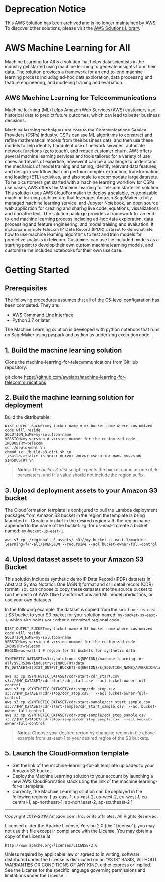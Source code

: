 # Deprecation Notice

This AWS Solution has been archived and is no longer maintained by AWS. To discover other solutions, please visit the [AWS Solutions Library](https://aws.amazon.com/solutions/).

# AWS Machine Learning for All

Machine Learning for All is a solution that helps data scientists in the industry get started using machine learning to generate insights from their data. The solution provides a framework for an end-to-end machine learning process including ad-hoc data exploration, data processing and feature engineering, and modeling training and evaluation.

## AWS Machine Learning for Telecommunications
Machine learning (ML) helps Amazon Web Services (AWS) customers use historical data to predict future outcomes, which can lead to better business decisions. 

Machine learning techniques are core to the Communications Service Providers (CSPs) industry. CSPs can use ML algorithms to construct and refine mathematical models from their business data, and then use these models to help identify fraudulent use of network services, automate network functions (zero touch), and reduce customer churn. 
AWS offers several machine learning services and tools tailored for a variety of use cases and levels of expertise, however it can be a challenge to understand the mechanics of model training and tuning, identify relevant data features, and design a workflow that can perform complex extraction, transformation, and loading (ETL) activities, and also scale to accommodate large datasets. 
To help customers get started with a machine learning workflow for CSPs use cases, AWS offers the Machine Learning for telecom starter kit solution. This solution uses AWS CloudFormation to deploy a scalable, customizable machine learning architecture that leverages Amazon SageMaker, a fully managed machine learning service, and Jupyter Notebook, an open source web application for creating and sharing live code, equations, visualizations and narrative text. 
The solution package provides a framework for an end-to-end machine learning process including ad-hoc data exploration, data processing and feature engineering, and model training and evaluation. It includes a sample telecom IP Data Record (IPDR) dataset to demonstrate how to use machine learning algorithms to test and train models for predictive analysis in telecom. Customers can use the included models as a starting point to develop their own custom machine learning models, and customize the included notebooks for their own use case.  

# Getting Started
## Prerequisites
The following procedures assumes that all of the OS-level configuration has been completed. They are:

* [AWS Command Line Interface](https://aws.amazon.com/cli/)
* Python 3.7 or later

The Machine Learning solution is developed with python notebook that runs on SageMaker using pyspark and python as underlying execution code.

## 1. Build the machine learning solution

Clone the machine-learning-for-telecommunications from GitHub repository:

git clone https://github.com/awslabs/machine-learning-for-telecommunications

## 2. Build the machine learning solution for deployment
Build the distributable:
```
DIST_OUTPUT_BUCKET=my-bucket-name # S3 bucket name where customized code will reside
SOLUTION_NAME=my-solution-name
VERSION=my-version # version number for the customized code
INSDUSTRY=telecom
cd ./deployment \n
chmod +x ./build-s3-dist.sh \n
./build-s3-dist.sh $DIST_OUTPUT_BUCKET $SOLUTION_NAME $VERSION $INSDUSTRY \n
```

> **Notes**: The _build-s3-dist_ script expects the bucket name as one of its parameters, and this value should not include the region suffix.

## 3. Upload deployment assets to your Amazon S3 bucket

The CloudFormation template is configured to pull the Lambda deployment packages from Amazon S3 bucket in the region the template is being launched in. Create a bucket in the desired region with the region name appended to the name of the bucket. eg: for us-east-1 create a bucket named: ```my-bucket-us-east-1```.
```
aws s3 cp ./regional-s3-assets/ s3://my-bucket-us-east-1/machine-learning-for-all/$VERSION --recursive --acl bucket-owner-full-control
```

## 4. Upload dataset assets to your Amazon S3 Bucket

This solution includes synthetic demo IP Data Record (IPDR) datasets in Abstract Syntax Notation One (ASN.1) format and call detail record (CDR) format. You can choose to copy these datasets into the source bucket to run the demo of AWS Glue transformations and ML model predictions, or use your own datasets.

In the following example, the dataset is copied from the ```solutions-us-east-1``` S3 bucket to your S3 bucket for your solution named: ```my-bucket-us-east-1```, which also holds your other customized regional code.

```
DIST_OUTPUT_BUCKET=my-bucket-name # S3 bucket name where customized code will reside
SOLUTION_NAME=my-solution-name
VERSION=my-version # version number for the customized code
INDUSTRY=telecom
REGION=us-east-1 # region for S3 buckets for synthetic data

SYNTHETIC_DATASET=s3://solutions-${REGION}/machine-learning-for-all/$VERSION/industry/$INDUSTRY/data
MY_DATASET=${DIST_OUTPUT_BUCKET}-${REGION}/${SOLUTION_NAME}/$VERSION/industry/$INDUSTRY/data

aws s3 cp $SYNTHETIC_DATASET/cdr-start/cdr_start.csv s3://$MY_DATASET/cdr-start/cdr_start.csv --acl bucket-owner-full-control
aws s3 cp $SYNTHETIC_DATASET/cdr-stop/cdr_stop.csv s3://$MY_DATASET/cdr-stop/cdr_stop.csv   --acl bucket-owner-full-control
aws s3 cp $SYNTHETIC_DATASET/cdr-start-sample/cdr_start_sample.csv  s3://$MY_DATASET/cdr-start-sample/cdr_start_sample.csv  --acl bucket-owner-full-control
aws s3 cp $SYNTHETIC_DATASET/cdr-stop-sample/cdr_stop_sample.csv  s3://$MY_DATASET/cdr-stop-sample/cdr_stop_sample.csv  --acl bucket-owner-full-control
```

 > **Notes**: Choose your desired region by changing region in the above example from us-east-1 to your desired region of the S3 buckets.

## 5. Launch the CloudFormation template

* Get the link of the machine-learning-for-all.template uploaded to your Amazon S3 bucket.
* Deploy the Machine Learning solution to your account by launching a new AWS CloudFormation stack using the link of the machine-learning-for-all.template.
* Currently, the Machine Learning solution can be deployed in the following regions: [ us-east-1, us-east-2, us-west-2, eu-west-1, eu-central-1, ap-northeast-1, ap-northeast-2, ap-southeast-2 ]

***

Copyright 2018-2019 Amazon.com, Inc. or its affiliates. All Rights Reserved.

Licensed under the Apache License, Version 2.0 (the "License");
you may not use this file except in compliance with the License.
You may obtain a copy of the License at

    http://www.apache.org/licenses/LICENSE-2.0

Unless required by applicable law or agreed to in writing, software
distributed under the License is distributed on an "AS IS" BASIS,
WITHOUT WARRANTIES OR CONDITIONS OF ANY KIND, either express or implied.
See the License for the specific language governing permissions and
limitations under the License.
